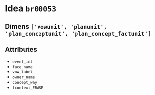 # Idea `br00053`

## Dimens `['vowunit', 'planunit', 'plan_conceptunit', 'plan_concept_factunit']`

## Attributes
- `event_int`
- `face_name`
- `vow_label`
- `owner_name`
- `concept_way`
- `fcontext_ERASE`
